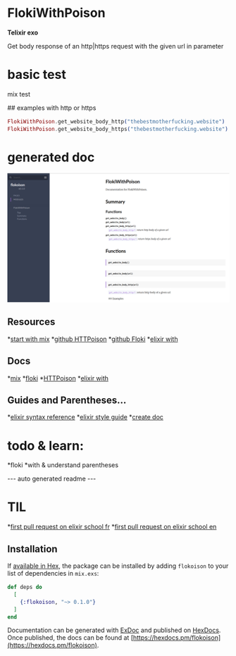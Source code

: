 # FlokiWithPoison

**Telixir exo**

Get body response of an http|https request with the given url in parameter

# basic test 
mix test

## examples with http or https

```elixir
FlokiWithPoison.get_website_body_http("thebestmotherfucking.website")
FlokiWithPoison.get_website_body_https("thebestmotherfucking.website")
```
# generated doc

![screenshot](https://raw.githubusercontent.com/magiknono/flokoison/master/capture.png)

## Resources
*[start with mix](https://elixir-lang.org/getting-started/mix-otp/introduction-to-mix.html)
*[github HTTPoison](https://github.com/edgurgel/httpoison)
*[github Floki](https://github.com/philss/floki)
*[elixir with](https://elixirschool.com/en/lessons/basics/control-structures/#with)

## Docs
*[mix](https://hexdocs.pm/mix/Mix.html)
*[floki](https://hexdocs.pm/floki/Floki.html)
*[HTTPoison](https://hexdocs.pm/httpoison/HTTPoison.html)
*[elixir with](https://hexdocs.pm/elixir/Kernel.SpecialForms.html#with/1)

## Guides and Parentheses...
*[elixir syntax reference](https://hexdocs.pm/elixir/syntax-reference.html)
*[elixir style guide](https://github.com/christopheradams/elixir_style_guide)
*[create doc](https://elixirschool.com/en/lessons/basics/documentation/)

# todo & learn:
*floki
*with & understand parentheses 

--- auto generated readme ---

# TIL
*[first pull request on elixir school fr](https://github.com/elixirschool/elixirschool/pull/2129/commits/5aa8bfd510375b2cff4e73ba7466beef08e4cfde)
*[first pull request on elixir school en](https://github.com/elixirschool/elixirschool/pull/2128/commits/d2a1023b2953f44c4bc3404e17f3c7b65fa15d99)



## Installation

If [available in Hex](https://hex.pm/docs/publish), the package can be installed
by adding `flokoison` to your list of dependencies in `mix.exs`:

```elixir
def deps do
  [
    {:flokoison, "~> 0.1.0"}
  ]
end
```

Documentation can be generated with [ExDoc](https://github.com/elixir-lang/ex_doc)
and published on [HexDocs](https://hexdocs.pm). Once published, the docs can
be found at [https://hexdocs.pm/flokoison](https://hexdocs.pm/flokoison).


